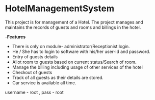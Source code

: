 # HotelManagementSystem
This project is for management of a Hotel. The project manages and maintains the records of guests and rooms and billings in the hotel. 

-**Features**
- There is only on module- administrator/Receptionist login. 
- He / She has to login to software with his/her user-id and password.
- Entry of guests details
- Allot room to guests based on current status/Search of room.
- Manage the billing including usage of other services of the hotel
- Checkout of guests
- Track of all guests as their details are stored.
- Car service is available all time.



username - root , pass - root
